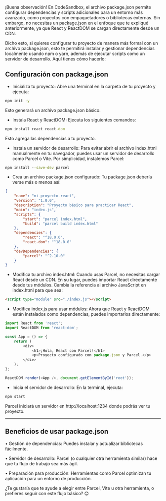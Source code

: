 ¡Buena observación! En CodeSandbox, el archivo package.json permite configurar dependencias y scripts adicionales para un entorno más avanzado, como proyectos con empaquetadores o bibliotecas externas. Sin embargo, no necesitas un package.json en el enfoque que te expliqué anteriormente, ya que React y ReactDOM se cargan directamente desde un CDN.

Dicho esto, si quieres configurar tu proyecto de manera más formal con un archivo package.json, esto te permitirá instalar y gestionar dependencias localmente usando npm o yarn, además de ejecutar scripts como un servidor de desarrollo. Aquí tienes cómo hacerlo:

## Configuración con package.json
- Inicializa tu proyecto: Abre una terminal en la carpeta de tu proyecto y ejecuta:

```cmd
npm init -y
```
Esto generará un archivo package.json básico.

- Instala React y ReactDOM: Ejecuta los siguientes comandos:

```cmd
npm install react react-dom
```
Esto agrega las dependencias a tu proyecto.

- Instala un servidor de desarrollo: Para evitar abrir el archivo index.html manualmente en tu navegador, puedes usar un servidor de desarrollo como Parcel o Vite. Por simplicidad, instalemos Parcel:

```cmd
npm install --save-dev parcel
```
- Crea un archivo package.json configurado: Tu package.json debería verse más o menos así:

```json
{
    "name": "mi-proyecto-react",
    "version": "1.0.0",
    "description": "Proyecto básico para practicar React",
    "main": "index.js",
    "scripts": {
        "start": "parcel index.html",
        "build": "parcel build index.html"
    },
    "dependencies": {
        "react": "^18.0.0",
        "react-dom": "^18.0.0"
    },
    "devDependencies": {
        "parcel": "^2.10.0"
    }
}
```

- Modifica tu archivo index.html: Cuando usas Parcel, no necesitas cargar React desde un CDN. En su lugar, puedes importar React directamente desde tus módulos. Cambia la referencia al archivo JavaScript en index.html para que sea:

```html
<script type="module" src="./index.js"></script>
```

- Modifica index.js para usar módulos: Ahora que React y ReactDOM están instalados como dependencias, puedes importarlos directamente:

```javascript
import React from 'react';
import ReactDOM from 'react-dom';

const App = () => {
    return (
        <div>
            <h1>¡Hola, React con Parcel!</h1>
            <p>Proyecto configurado con package.json y Parcel.</p>
        </div>
    );
};

ReactDOM.render(<App />, document.getElementById('root'));
```

- Inicia el servidor de desarrollo: En la terminal, ejecuta:

```cmd
npm start
```

Parcel iniciará un servidor en http://localhost:1234 donde podrás ver tu proyecto.

---

## Beneficios de usar package.json
•	Gestión de dependencias: Puedes instalar y actualizar bibliotecas fácilmente.

•	Servidor de desarrollo: Parcel (o cualquier otra herramienta similar) hace que tu flujo de trabajo sea más ágil.

•	Preparación para producción: Herramientas como Parcel optimizan tu aplicación para un entorno de producción.

¿Te gustaría que te ayude a elegir entre Parcel, Vite u otra herramienta, o prefieres seguir con este flujo básico? 😊
